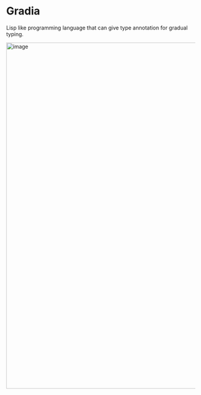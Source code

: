 # Gradia
Lisp like programming language that can give type annotation for gradual typing.

<img width="921" alt="image" src="https://github.com/user-attachments/assets/7a34f54e-cfe5-4eb2-a35a-fce3e33dd669">
